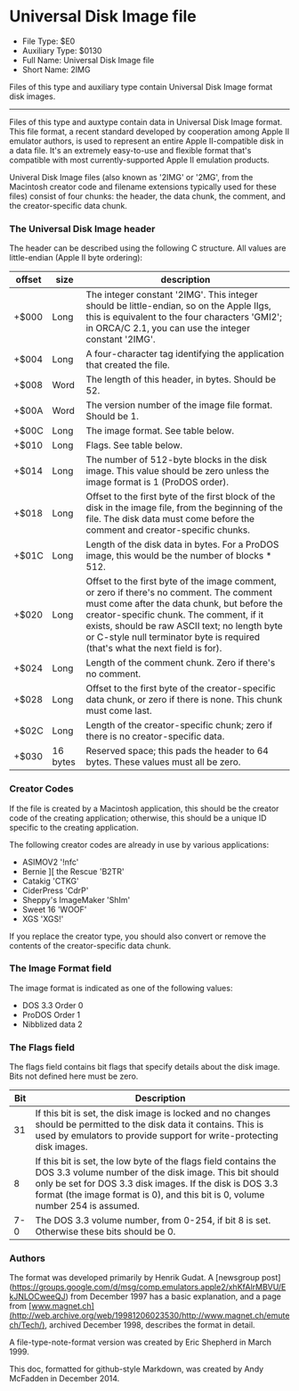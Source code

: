 Universal Disk Image file
=========================

- File Type: $E0
- Auxiliary Type: $0130
- Full Name: Universal Disk Image file
- Short Name: 2IMG

Files of this type and auxiliary type contain Universal Disk Image format disk images.

---

Files of this type and auxtype contain data in Universal Disk Image format. This file format, a recent standard developed by cooperation among Apple II emulator authors, is used to represent an entire Apple II-compatible disk in a data file. It's an extremely easy-to-use and flexible format that's compatible with most currently-supported Apple II emulation products.

Univeral Disk Image files (also known as '2IMG' or '2MG', from the Macintosh creator code and filename extensions typically used for these files) consist of four chunks: the header, the data chunk, the comment, and the creator-specific data chunk.

### The Universal Disk Image header ###

The header can be described using the following C structure. All values are little-endian (Apple II byte ordering):

offset | size | description
------ | ---- | -----------
+$000  | Long |  The integer constant '2IMG'. This integer should be little-endian, so on the Apple IIgs, this is equivalent to the four characters 'GMI2'; in ORCA/C 2.1, you can use the integer constant '2IMG'.
+$004  | Long |  A four-character tag identifying the application that created the file.
+$008  | Word |  The length of this header, in bytes. Should be 52.
+$00A  | Word |  The version number of the image file format. Should be 1.
+$00C  | Long |  The image format. See table below.
+$010  | Long |  Flags. See table below.
+$014  | Long |  The number of 512-byte blocks in the disk image. This value should be zero unless the image format is 1 (ProDOS order).
+$018  | Long |  Offset to the first byte of the first block of the disk in the image file, from the beginning of the file. The disk data must come before the comment and creator-specific chunks.
+$01C  | Long |  Length of the disk data in bytes. For a ProDOS image, this would be the number of blocks * 512.
+$020  | Long |  Offset to the first byte of the image comment, or zero if there's no comment. The comment must come after the data chunk, but before the creator-specific chunk. The comment, if it exists, should be raw ASCII text; no length byte or C-style null terminator byte is required (that's what the next field is for).
+$024  | Long |  Length of the comment chunk. Zero if there's no comment.
+$028  | Long |  Offset to the first byte of the creator-specific data chunk, or zero if there is none.  This chunk must come last.
+$02C  | Long |  Length of the creator-specific chunk; zero if there is no creator-specific data.
+$030  | 16 bytes |  Reserved space; this pads the header to 64 bytes. These values must all be zero.


### Creator Codes ###

If the file is created by a Macintosh application, this should be the creator code of the creating application; otherwise, this should be a unique ID specific to the creating application.

The following creator codes are already in use by various applications:

- ASIMOV2               '!nfc'
- Bernie ][ the Rescue  'B2TR'
- Catakig               'CTKG'
- CiderPress            'CdrP'
- Sheppy's ImageMaker   'ShIm'
- Sweet 16              'WOOF'
- XGS                   'XGS!'

If you replace the creator type, you should also convert or remove the contents of the creator-specific data chunk.


### The Image Format field ###

The image format is indicated as one of the following values:

- DOS 3.3 Order   0
- ProDOS Order    1
- Nibblized data  2


### The Flags field ###

The flags field contains bit flags that specify details about the disk image. Bits not defined here must be zero.

Bit | Description
--- | -----------
31  | If this bit is set, the disk image is locked and no changes should be permitted to the disk data it contains. This is used by emulators to provide support for write-protecting disk images.
8   | If this bit is set, the low byte of the flags field contains the DOS 3.3 volume number of the disk image. This bit should only be set for DOS 3.3 disk images. If the disk is DOS 3.3 format (the image format is 0), and this bit is 0, volume number 254 is assumed.
7-0 | The DOS 3.3 volume number, from 0-254, if bit 8 is set. Otherwise these bits should be 0.


### Authors ###

The format was developed primarily by Henrik Gudat.  A [newsgroup post]
(https://groups.google.com/d/msg/comp.emulators.apple2/xhKfAlrMBVU/EkJNLOCweeQJ)
from December 1997 has a basic explanation, and a page from
[www.magnet.ch](http://web.archive.org/web/19981206023530/http://www.magnet.ch/emutech/Tech/),
archived December 1998, describes the format in detail.

A file-type-note-format version was created by Eric Shepherd in March 1999.

This doc, formatted for github-style Markdown, was created by Andy McFadden in December 2014.

